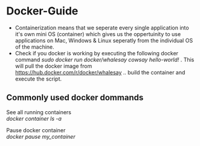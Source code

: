 # Docker-Guide

- Containerization means that we seperate every single application into it's own mini OS (container) which gives us the oppertuinity to use applications on Mac, Windows & Linux seperatly from the individual OS of the machine. 
- Check if you docker is working by executing the following docker command <i> sudo docker run docker/whalesay cowsay hello-world! </i>. This will pull the docker image from https://hub.docker.com/r/docker/whalesay .. build the container and execute the script. 

## Commonly used docker dommands 

See all running containers <br>
<i> docker container ls -a </i>

Pause docker container <br>
<i> docker pause my_container </i>
